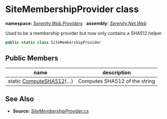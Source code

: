 # SiteMembershipProvider class
**namespace:** *[Serenity.Web.Providers](../README.md#serenity.web.providers-namespace)*   **assembly**: *[Serenity.Net.Web](../README.md)*

Used to be a membership provider but now only contains a SHA512 helper

```csharp
public static class SiteMembershipProvider
```

## Public Members

| name | description |
| --- | --- |
| static [ComputeSHA512](SiteMembershipProvider/ComputeSHA512.md)(…) | Computes SHA512 of the string |

## See Also

* **Source:** *[SiteMembershipProvider.cs](https://github.com/serenity-is/Serenity/blob/master/src/Serenity.Net.Web/Security/SiteMembershipProvider.cs)*